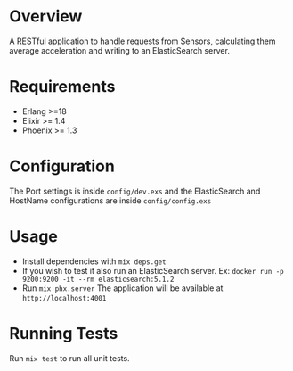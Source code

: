 # Overview

A RESTful application to handle requests from Sensors, calculating them average acceleration and
writing to an ElasticSearch server.

# Requirements
  * Erlang >=18
  * Elixir >= 1.4
  * Phoenix >= 1.3

# Configuration
The Port settings is inside `config/dev.exs` and the
ElasticSearch and HostName configurations are inside `config/config.exs`

# Usage
  * Install dependencies with `mix deps.get`
  * If you wish to test it also run an ElasticSearch server. Ex: `docker run -p 9200:9200 -it --rm elasticsearch:5.1.2`
  * Run `mix phx.server`
  The application will be available at `http://localhost:4001`

# Running Tests
Run `mix test` to run all unit tests.
